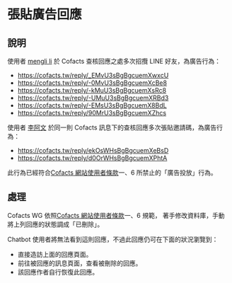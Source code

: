 # 張貼廣告回應

## 說明

使用者 [mengli li](https://cofacts.tw/user?id=7EMgU3sBgBgcuemXXRfD) 於 Cofacts 查核回應之處多次招攬 LINE 好友，為廣告行為：
- https://cofacts.tw/reply/_EMvU3sBgBgcuemXwxcU
- https://cofacts.tw/reply/-0MvU3sBgBgcuemXcBe8
- https://cofacts.tw/reply/-kMuU3sBgBgcuemXsRc8
- https://cofacts.tw/reply/-UMuU3sBgBgcuemXRBd3
- https://cofacts.tw/reply/-EMsU3sBgBgcuemX8BdL
- https://cofacts.tw/reply/90MrU3sBgBgcuemXZhcs

使用者 [李阿文](https://cofacts.tw/user?id=ZEOQWHsBgBgcuemXNBve) 於同一則 Cofacts 訊息下的查核回應多次張貼邀請碼，為廣告行為：
- https://cofacts.tw/reply/ekOsWHsBgBgcuemXeBsD
- https://cofacts.tw/reply/d0OrWHsBgBgcuemXPhtA

此行為已經符合[Cofacts 網站使用者條款](https://github.com/cofacts/rumors-site/blob/master/LEGAL.md)一、6 所禁止的「廣告投放」行為。

## 處理

Cofacts WG 依照[Cofacts 網站使用者條款](https://github.com/cofacts/rumors-site/blob/master/LEGAL.md)一、6 規範，
著手修改資料庫，手動將上列回應的狀態調成「已刪除」。

Chatbot 使用者將無法看到這則回應，不過此回應仍可在下面的狀況瀏覽到：

- 直接造訪上面的回應頁面。
- 前往被回應的訊息頁面，查看被刪除的回應。
- 該回應作者自行恢復此回應。

